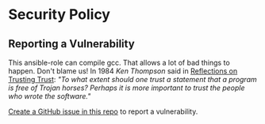 # Security Policy

## Reporting a Vulnerability
This ansible-role can compile gcc. That allows a lot of bad things to happen. Don't blame us!
In 1984 *Ken Thompson* said in [Reflections on Trusting Trust](https://dl.acm.org/doi/pdf/10.1145/358198.358210): _"To what extent should one trust a statement 
that a program is free of Trojan horses? Perhaps it is more important to trust
the people who wrote the software."_

[Create a GitHub issue in this repo](https://github.com/dockpack/compile_gcc/issues) to report a vulnerability.


